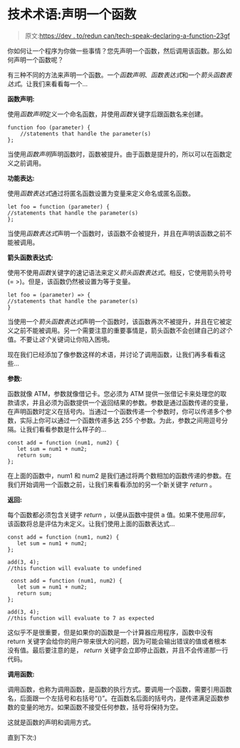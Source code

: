 # 技术术语:声明一个函数

> 原文:[https://dev . to/redun can/tech-speak-declaring-a-function-23gf](https://dev.to/reduncan/tech-speak-declaring-a-function-23gf)

你如何让一个程序为你做一些事情？您先声明一个函数，然后调用该函数。那么如何声明一个函数呢？

有三种不同的方法来声明一个函数。一个*函数声明*、*函数表达式*和一个*箭头函数表达式*。让我们来看看每一个...

**函数声明:**

使用*函数声明*定义一个命名函数，并使用*函数*关键字后跟函数名来创建。

```
function foo (parameter) {
    //statements that handle the parameter(s)
}; 
```

当使用*函数声明*声明函数时，函数被提升。由于函数是提升的，所以可以在函数定义之前调用。

**功能表达:**

使用*函数表达式*通过将匿名函数设置为变量来定义命名或匿名函数。

```
let foo = function (parameter) {
//statements that handle the parameter(s)
}; 
```

当使用*函数表达式*声明一个函数时，该函数不会被提升，并且在声明该函数之前不能被调用。

**箭头函数表达式:**

使用不使用*函数*关键字的速记语法来定义*箭头函数表达式*。相反，它使用箭头符号(= >)。但是，该函数仍然被设置为等于变量。

```
let foo = (parameter) => {
//statements that handle the parameter(s)
} 
```

当使用一个*箭头函数表达式*声明一个函数时，该函数再次不被提升，并且在它被定义之前不能被调用。另一个需要注意的重要事情是，箭头函数不会创建自己的*这个*值。不要让*这个*关键词让你陷入困境。

现在我们已经添加了像参数这样的术语，并讨论了调用函数，让我们再多看看这些...

**参数:**

函数就像 ATM，参数就像借记卡。您必须为 ATM 提供一张借记卡来处理您的取款请求，并且必须为函数提供一个返回结果的参数。参数是通过函数传递的变量，在声明函数时定义在括号内。当通过一个函数传递一个参数时，你可以传递多个参数，实际上你可以通过一个函数传递多达 255 个参数。为此，参数之间用逗号分隔。让我们看看参数是什么样子的...

```
const add = function (num1, num2) {
   let sum = num1 + num2;
   return sum;
}; 
```

在上面的函数中，num1 和 num2 是我们通过将两个数相加的函数传递的参数。在我们开始调用一个函数之前，让我们来看看添加的另一个新关键字 *return* 。

**返回:**

每个函数都必须包含关键字 *return* ，以便从函数中提供 a 值。如果不使用*回车*，该函数将总是评估为未定义。让我们使用上面的函数表达式...

```
const add = function (num1, num2) {
   let sum = num1 + num2;
};

add(3, 4);
//this function will evaluate to undefined

 const add = function (num1, num2) {
   let sum = num1 + num2;
   return sum;
};

add(3, 4);
//this function will evaluate to 7 as expected 
```

这似乎不是很重要，但是如果你的函数是一个计算器应用程序，函数中没有 return 关键字会给你的用户带来很大的问题，因为可能会输出错误的值或者根本没有值。最后要注意的是， *return* 关键字会立即停止函数，并且不会传递那一行代码。

**调用函数:**

调用函数，也称为调用函数，是函数的执行方式。要调用一个函数，需要引用函数名，后面跟一个左括号和右括号“()”。在函数名后面的括号内，是传递满足函数参数的变量的地方。如果函数不接受任何参数，括号将保持为空。

这就是函数的声明和调用方式。

直到下次:)